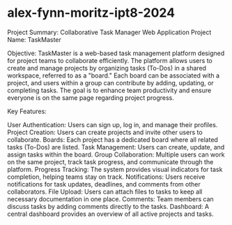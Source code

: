 # alex-fynn-moritz-ipt8-2024

Project Summary: Collaborative Task Manager Web Application
Project Name: TaskMaster

Objective: TaskMaster is a web-based task management platform designed for project teams to collaborate efficiently. The platform allows users to create and manage projects by organizing tasks (To-Dos) in a shared workspace, referred to as a "board." Each board can be associated with a project, and users within a group can contribute by adding, updating, or completing tasks. The goal is to enhance team productivity and ensure everyone is on the same page regarding project progress.

Key Features:

User Authentication: Users can sign up, log in, and manage their profiles.
Project Creation: Users can create projects and invite other users to collaborate.
Boards: Each project has a dedicated board where all related tasks (To-Dos) are listed.
Task Management: Users can create, update, and assign tasks within the board.
Group Collaboration: Multiple users can work on the same project, track task progress, and communicate through the platform.
Progress Tracking: The system provides visual indicators for task completion, helping teams stay on track.
Notifications: Users receive notifications for task updates, deadlines, and comments from other collaborators.
File Upload: Users can attach files to tasks to keep all necessary documentation in one place.
Comments: Team members can discuss tasks by adding comments directly to the tasks.
Dashboard: A central dashboard provides an overview of all active projects and tasks.

